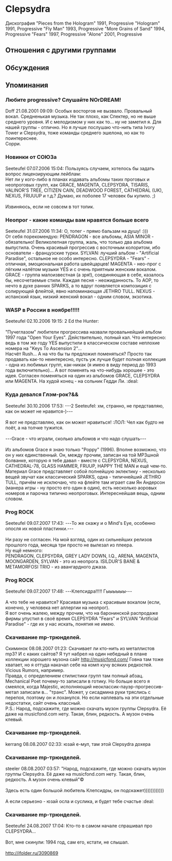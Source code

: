 # Clepsydra

Дискография
"Pieces from the Hologram" 1991, Progressive
"Hologram" 1991, Progressive
"Fly Man" 1993, Progressive
"More Grains of Sand" 1994, Progressive
"Fears" 1997, Progressive
"Alone" 2001, Progressive

## Отношения с другими группами


## Обсуждения


## Упоминания

### Любите progressive? Слушайте NOrDREAM!

Doff 21.08.2001 09:09:
Особых восторгов не вызвало. Провальный вокал. Средненькая музыка. Не так плохо, как Спектер, но не выше среднего уровня. И с мелодизмом у них как то... ну не заметил я. Для нашей группы - отлично. Но я лучше послушаю что-нить типа Ivory Tower и Clepsydra, тоже команды среднего эшелона, но как то поинтереснее.<BR>Сорри. 

### Новинки от СОЮЗа

Seeteufel 07.07.2006 15:04:
Пользуясь случаем, хотелось бы задать вопрос лицензирующим лейблам:<BR>Нет ли у кого-либо в планах издавать альбомы таких проговых и неопроговых групп, как GRACE, MAGENTA, CLEPSYDRA, TISARIS, VALINOR'S TREE, CITIZEN CAIN, DEADWOOD FOREST, CATHEDRAL (UK), NEXUS, FRUUUP и т.д.? Думаю, их поболее 17 человек бы купило. ;)<BR><BR>Извиняюсь, если не совсем в тот топик.

### Неопрог - какие команды вам нравятся больше всего

Seeteufel 31.07.2006 11:34:
О, топег - прямо бальзам на душу! :)))<BR>От себя порекомендую: PENDRAGON - все альбомы, ASIA MINOR - обязательно! Великолепная группа, жаль, что только два альбома выпустила. Очень красивый прогрессив с восточным колоритом, ибо основатели - французские турки. SYLVAN: лучший альбом - "Artificial Paradise", остальное не особо интересно. CLEPSYDRA - "Fears" - отличная, эмоциональная работа швейцарцев! MAGENTA - нео-прог с лёгким налётом музыки YES и с очень приятным женским вокалом. GRACE - группа малоизвестная (а зря!), соединяющая в себе, казалось бы, несочетаемые стили. Каждая песня - неожиданность. То АОР, то нечто в духе ранних SPARKS, а то вдруг появляется композиция с солирующей флейтой, явно напоминающая JETHRO TULL. NEXUS - испанский язык, низкий женский вокал - одним словом, экзотика.

### WASP в России в ноябре!!!!!

Seeteufel 02.10.2006 19:15:
2 Ed the Hunter:<BR><BR>"Пучеглазом" любители прогрессива назвали провальнейший альбом 1997 года "Open Your Eyes". Действительно, полный кал. Что интересно: ведь в том же году YES выпустили в классическом составе неплохие номера на "Keys To Ascension 2"...<BR>Насчёт Rush... А на что бы ты предложил поменяться? Просто так продавать как-то неинтересно, пусть уж лучше будет полная коллекция - одна из любимых групп, как-никак (я имею в виду период до 1993 года включительно)... А вот поменять на что-нибудь хорошее - это идея. Согласен поменяться на один из альбомов GRACE, CLEPSYDRA или MAGENTA. На худой конец - на сольник Гедди Ли. :deal:<BR>

### Куда девался Глэм-рок?&&

Seeteufel 30.10.2006 17:53:
---2 Seeteufel: хм, странно, не представляю, как он может не нравится-)---<BR><BR>Я вот не представляю, как он может нравиться! :ЛОЛ: Чел как будто не поёт, а на толчке тужится.<BR><BR>---Grace - что играли, сколько альбомов и что надо слушать---<BR><BR>Из альбомов Grace я знаю только "Poppy" (1996). Вполне возможно, что он у них единственный. Он, между прочим, записан на той MP3шной болванке, которую я тебе давал - вместе с CLEPSYDRA, NEXUS, CATHEDRAL-78, GLASS HAMMER, FRUUP, HAPPY THE MAN и ещё чем-то. Материал Grace представляет собой полнейшую эклектику - несколько вещей звучат как классический SPARKS, одна - типичнейший JETHRO TULL, причём не исключаю, что на флейте там играет сам Ян Андерсон (манера игры - ну просто его один в один), есть несколько аоровых номеров и парочка типично неопроговых. Интереснейшая вещь, одним словом.

### Prog ROCK

Seeteufel 09.07.2007 17:43:
---То же скажу и о Mind's Eye, особенно опосля их новой пластинки.---<BR><BR>Ни разу не согласен. На мой взгляд, один из сильнейших релизов прошлого года, месяца три просто не вылезал из плеера.<BR>Ну ещё немного:<BR>PENDRAGON, CLEPSYDRA, GREY LADY DOWN, I.Q., ARENA, MAGENTA, MOONGARDEN, SYLVAN - это из неопрога. ISILDUR'S BANE & METAMORFOSI TRIO - из авангардного джаза.

### Prog ROCK

Seeteufel 09.07.2007 17:48:
---Клепсидра!!!!! Гыыыыыы---<BR><BR>А что тебе не нравится? Красивая музыка с красивым вокалом (если, конечно, у человека нет аллергии на неопрог).<BR>Я вот очень жалею, между прочим, что на баронинской распродаже фирмы упустил в своё время CLEPSYDRA "Fears" и SYLVAN "Artificial Paradise" - где их у нас искать, понятия не имею.

### Скачивание mp-трюнделей.

Скиминок 08.08.2007 01:23:
Скачивает ли кто-нить из металлистов mp3? И с каких сайтов? Я тут набрел на один небедный в плане коллекции хорошего музона сайт <A HREF="http://musicfond.com/" TARGET="_blank">http://musicfond.com/</A> Говна там тоже хватает, но я оттуда накачал себе на комп кучу всяких редкостей. Vicious Rumors, например.<BR>Правда, с определением стилистики групп там полный абзац. Mechanical Poet почему-то записали в готику. Но больше всего я смеялся, когда Majestic, исполняющий неоклассик-пауэр-прогрессив-метал записали в... "транс". Может, у сисадмина руки тряслись с перепоя, поэтому он и лоханулся. Но если наплевать на эти отдельные недостатки, сайт очень классный.<BR>P.S.: Народ, подскажите, где можно скачать музон группы Clepsydra. Её даже на musicfond.com нету. Такая, блин, редкость. А музон очень клевый.

### Скачивание mp-трюнделей.

kerrang 08.08.2007 02:33:
юзай е-мул, там этой Clepsydra дохера

### Скачивание mp-трюнделей.

steeler 08.08.2007 03:57:
"Народ, подскажите, где можно скачать музон группы Clepsydra. Её даже на musicfond.com нету. Такая, блин, редкость. А музон очень клевый"&copy;<BR><BR>Здесь есть один большой любитель Клепсидры, он подскажет))))))))))))<BR><BR>А если серьезно - юзай осла и суслика, и будет тебе счастье :deal:

### Скачивание mp-трюнделей.

Seeteufel 24.08.2007 17:04:
Кто-то в самом начале спрашивал про CLEPSYDRA...<BR><BR>Вот, мне скинули: 1994 год, сам его, кстати, не слышал.<BR><BR><A HREF="http://ifolder.ru/3090869" TARGET="_blank">http://ifolder.ru/3090869</A>


